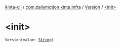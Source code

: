 [kinta-cli](../../index.md) / [com.dailymotion.kinta.infra](../index.md) / [Version](index.md) / [&lt;init&gt;](./-init-.md)

# &lt;init&gt;

`Version(value: `[`String`](https://kotlinlang.org/api/latest/jvm/stdlib/kotlin/-string/index.html)`)`
